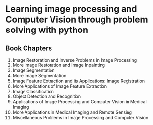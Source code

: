 # Learning image processing and Computer Vision through problem solving with python

## Book Chapters
1.	Image Restoration and Inverse Problems in Image Processing
2.	More Image Restoration and Image Inpainting
3.	Image Segmentation
4.  More Image Segmentation
5.	Image Feature Extraction and its Applications: Image Registration
6.	More Applications of Image Feature Extraction
7.	Image Classification
8.	Object Detection and Recognition
9.	Applications of Image Processing and Computer Vision in Medical Imaging
10.	More Applications in Medical Imaging and Remote Sensing
11.	Miscellaneous Problems in Image Processing and Computer Vision





